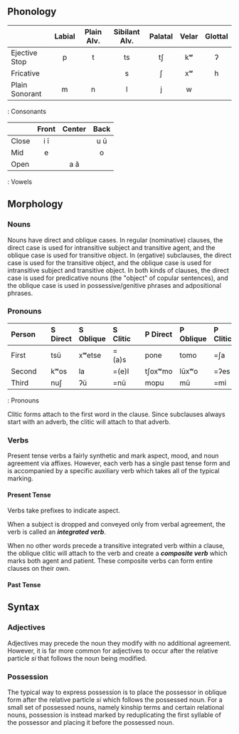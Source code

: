 
## Phonology

|                | Labial | Plain Alv. | Sibilant Alv. | Palatal | Velar | Glottal |
| :---           | :---:  | :---:      | :---:         | :---:   | :---: | :---:   |
| Ejective Stop  | p      | t          | ts            | tʃ      | kʷ    | ʔ       |
| Fricative      |        |            | s             | ʃ       | xʷ    | h       |
| Plain Sonorant | m      | n          | l             | j       | w     |         |
: Consonants

|       | Front | Center | Back  |
| ---   | :---: | :---:  | :---: |
| Close | i ĩ   |        | u ũ   |
| Mid   | e     |        | o     |
| Open  |       | a ã    |       |
: Vowels

## Morphology

### Nouns

Nouns have direct and oblique cases.  In regular (nominative) clauses, the direct case is used for intransitive subject and transitive agent, and the oblique case is used for transitive object.  In (ergative) subclauses, the direct case is used for the transitive object, and the oblique case is used for intransitive subject and transitive object.  In both kinds of clauses, the direct case is used for predicative nouns (the "object" of copular sentences), and the oblique case is used in possessive/genitive phrases and adpositional phrases.

### Pronouns

| Person |   | S Direct | S Oblique | S Clitic |   | P Direct | P Oblique | P Clitic |
| :---   |---| :---     | :---      | :---     |---| :---     | :---      | :---     |
| First  |   | tsũ      | xʷetse    | =(a)s    |   | pone     | tomo      | =ʃa      |
| Second |   | kʷos     | la        | =(e)l    |   | tʃoxʷmo  | lũxʷo     | =ʔes     |
| Third  |   | nuʃ      | ʔũ        | =nũ      |   | mopu     | mũ        | =mi      |
: Pronouns

Clitic forms attach to the first word in the clause.  Since subclauses always start with an adverb, the clitic will attach to that adverb.

### Verbs

Present tense verbs a fairly synthetic and mark aspect, mood, and noun agreement via affixes.  However, each verb has a single past tense form and is accompanied by a specific auxiliary verb which takes all of the typical marking.

#### Present Tense

Verbs take prefixes to indicate aspect.

When a subject is dropped and conveyed only from verbal agreement, the verb is called an ***integrated verb***.

When no other words precede a transitive integrated verb within a clause, the oblique clitic will attach to the verb and create a ***composite verb*** which marks both agent and patient.  These composite verbs can form entire clauses on their own.

#### Past Tense

## Syntax

### Adjectives

Adjectives may precede the noun they modify with no additional agreement.  However, it is far more common for adjectives to occur after the relative particle *si* that follows the noun being modified.

### Possession

The typical way to express possession is to place the possessor in oblique form after the relative particle *si* which follows the possessed noun.  For a small set of possessed nouns, namely kinship terms and certain relational nouns, possession is instead marked by reduplicating the first syllable of the possessor and placing it before the possessed noun.
